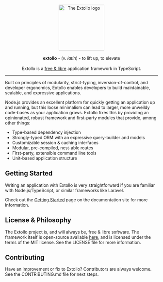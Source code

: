 <center>
<br>
<img alt="The Extollo logo" src="https://static.garrettmills.dev/sites/extollo/docs/assets/logo/svg/Extollo-Icon-and-Text-LIGHT-Final.svg" height="150">
<br><br>
<b>extollo</b> - (v. <em>latin</em>) - to lift up, to elevate
<br><br>
Extollo is a <a href="https://www.gnu.org/philosophy/floss-and-foss.en.html" target="_blank">free & libre</a> application framework in TypeScript.
</center>
<hr>

Built on principles of modularity, strict-typing, inversion-of-control, and developer ergonomics, Extollo enables developers to build maintainable, scalable, and expressive applications.

Node.js provides an excellent platform for quickly getting an application up and running, but this loose minimalism can lead to larger, more unweildy code-bases as your application grows. Extollo fixes this by providing an opinionated, robust framework and first-party modules that provide, among other things:

- Type-based dependency injection
- Strongly-typed ORM with an expressive query-builder and models
- Customizable session & caching interfaces
- Modular, pre-compiled, nest-able routes
- First-party, extensible command line tools
- Unit-based application structure

## Getting Started
Writing an application with Extollo is very straightforward if you are familiar with Node.js/TypeScript, or similar frameworks like Laravel.

Check out the [Getting Started](https://extollo.garrettmills.dev/pages/Documentation/Getting-Started.html) page on the documentation site for more information.

## License & Philosophy
The Extollo project is, and will always be, free & libre software. The framework itself is open-source available [here](https://code.garrettmills.dev/Extollo), and is licensed under the terms of the MIT license. See the LICENSE file for more information.

## Contributing
Have an improvement or fix to Extollo? Contributors are always welcome. See the CONTRIBUTING.md file for next steps.

